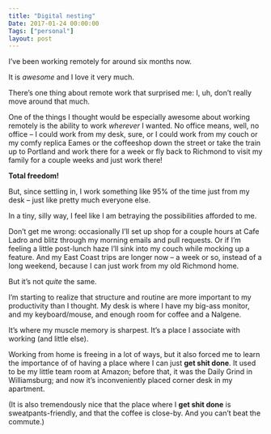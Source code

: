 ```yaml
---
title: "Digital nesting"
Date: 2017-01-24 00:00:00
Tags: ["personal"]
layout: post
---
```


<p>I’ve been working remotely for around six months now.</p>


<p>It is <em>awesome</em> and I love it very much.</p>


<p>There’s one thing about remote work that surprised me: I, uh, don’t really move around that much.</p>


<p>One of the things I thought would be especially awesome about working remotely is the ability to work <em>wherever</em> I wanted.  No office means, well, no office – I could work from my desk, sure, or I could work from my couch or my comfy replica Eames or the coffeeshop down the street or take the train up to Portland and work there for a week or fly back to Richmond to visit my family for a couple weeks and just work there!</p>


<p><strong>Total freedom!</strong></p>


<p>But, since settling in, I work something like 95% of the time just from my desk – just like pretty much everyone else.</p>


<p>In a tiny, silly way, I feel like I am betraying the possibilities afforded to me.</p>


<p>Don’t get me wrong: occasionally I’ll set up shop for a couple hours at Cafe Ladro and blitz through my morning emails and pull requests.  Or if I’m feeling a little post-lunch haze I’ll sink into my couch while mocking up a feature.  And my East Coast trips are longer now – a week or so, instead of a long weekend, because I can just work from my old Richmond home.</p>


<p>But it’s not <em>quite</em> the same.</p>


<p>I’m starting to realize that structure and routine are more important to my productivity than I thought.  My desk is where I have my big-ass monitor, and my keyboard/mouse, and enough room for coffee and a Nalgene.</p>


<p>It’s where my muscle memory is sharpest.  It’s a place I associate with working (and little else).</p>


<p>Working from home is freeing in a lot of ways, but it also forced me to learn the importance of of having a place where I can just <strong>get shit done</strong>. It used to be my little team room at Amazon; before that, it was the Daily Grind in Williamsburg; and now it’s inconveniently placed corner desk in my apartment.</p>


<p>(It is also tremendously nice that the place where I <strong>get shit done</strong> is sweatpants-friendly, and that the coffee is close-by.  And you can’t beat the commute.)</p>
	
